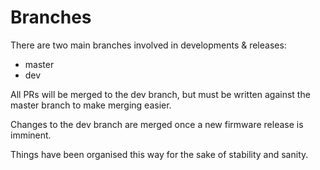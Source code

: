 # Branches

There are two main branches involved in developments & releases:
* master
* dev

All PRs will be merged to the dev branch, but must be written against the master branch to make merging easier.

Changes to the dev branch are merged once a new firmware release is imminent.

Things have been organised this way for the sake of stability and sanity.
